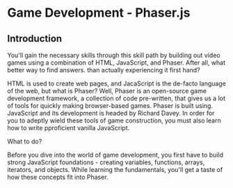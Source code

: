 # Game Development - Phaser.js

## Introduction

You'll gain the necessary skills through this skill path by building out video games using a combination of HTML, JavaScript, and Phaser. After all, what better way to find answers. than actually experiencing it first hand?

HTML is used to create web pages, and JacaScript is the de-facto language of the web, but what is Phaser? Well, Phaser is an open-source game development framework, a collection of code pre-written, that gives us a lot of tools for quickly making browser-based games. Phaser is built using. JavaScript and its development is headed by Richard Davey. In order for you to adeptly wield these tools of game construction, you must also learn how to write pproficient vanilla JavaScript.

What to do?

Before you dive into the world of game development, you first have to build strong JavaScript foundations - creating variables, functions, arrays, iterators, and objects. While learning the fundamentals, you'll get a taste of how these concepts fit into Phaser.
